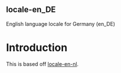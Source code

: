 locale-en_DE
------------
English language locale for Germany (en_DE)

# Introduction
This is based off [locale-en-nl](https://github.com/PanderMusubi/locale-en-nl).
